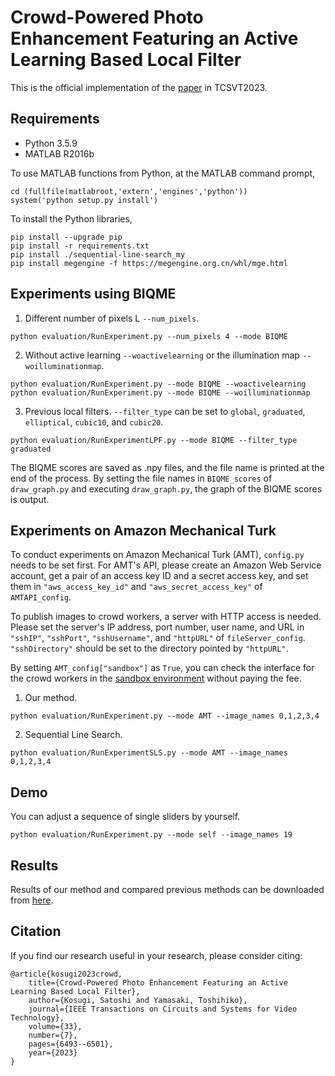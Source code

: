 # Crowd-Powered Photo Enhancement Featuring an Active Learning Based Local Filter
This is the official implementation of the [paper](https://ieeexplore.ieee.org/abstract/document/10005188) in TCSVT2023.

## Requirements
- Python 3.5.9
- MATLAB R2016b

To use MATLAB functions from Python, at the MATLAB command prompt,
```Shell
cd (fullfile(matlabroot,'extern','engines','python'))
system('python setup.py install')
```
To install the Python libraries,
```Shell
pip install --upgrade pip
pip install -r requirements.txt
pip install ./sequential-line-search_my
pip install megengine -f https://megengine.org.cn/whl/mge.html
```

## Experiments using BIQME
1. Different number of pixels L `--num_pixels`.
```Shell
python evaluation/RunExperiment.py --num_pixels 4 --mode BIQME
```

2. Without active learning `--woactivelearning` or the illumination map `--woilluminationmap`.
```Shell
python evaluation/RunExperiment.py --mode BIQME --woactivelearning
python evaluation/RunExperiment.py --mode BIQME --woilluminationmap
```

3. Previous local filters. `--filter_type` can be set to `global`, `graduated`, `elliptical`, `cubic10`, and `cubic20`.
```Shell
python evaluation/RunExperimentLPF.py --mode BIQME --filter_type graduated
```
The BIQME scores are saved as .npy files, and the file name is printed at the end of the process. By setting the file names in `BIQME_scores` of `draw_graph.py` and executing `draw_graph.py`, the graph of the BIQME scores is output.

## Experiments on Amazon Mechanical Turk
To conduct experiments on Amazon Mechanical Turk (AMT), `config.py` needs to be set first. For AMT's API, please create an Amazon Web Service account, get a pair of an access key ID and a secret access key, and set them in `"aws_access_key_id"` and `"aws_secret_access_key"` of `AMTAPI_config`.

To publish images to crowd workers, a server with HTTP access is needed. Please set the server's IP address, port number, user name, and URL in `"sshIP"`, `"sshPort"`, `"sshUsername"`, and `"httpURL"` of `fileServer_config`. `"sshDirectory"` should be set to the directory pointed by `"httpURL"`.

By setting `AMT_config["sandbox"]` as `True`, you can check the interface for the crowd workers in the [sandbox environment](https://workersandbox.mturk.com/) without paying the fee.

1. Our method.
```Shell
python evaluation/RunExperiment.py --mode AMT --image_names 0,1,2,3,4
```
2. Sequential Line Search.
```Shell
python evaluation/RunExperimentSLS.py --mode AMT --image_names 0,1,2,3,4
```

## Demo
You can adjust a sequence of single sliders by yourself.
```Shell
python evaluation/RunExperiment.py --mode self --image_names 19
```

## Results
Results of our method and compared previous methods can be downloaded from [here](https://www.hal.t.u-tokyo.ac.jp/~kosugi/crowd-powered/results.zip).

## Citation
If you find our research useful in your research, please consider citing:

    @article{kosugi2023crowd,
        title={Crowd-Powered Photo Enhancement Featuring an Active Learning Based Local Filter},
        author={Kosugi, Satoshi and Yamasaki, Toshihiko},
        journal={IEEE Transactions on Circuits and Systems for Video Technology},
        volume={33},
        number={7},
        pages={6493--6501},
        year={2023}
    }
